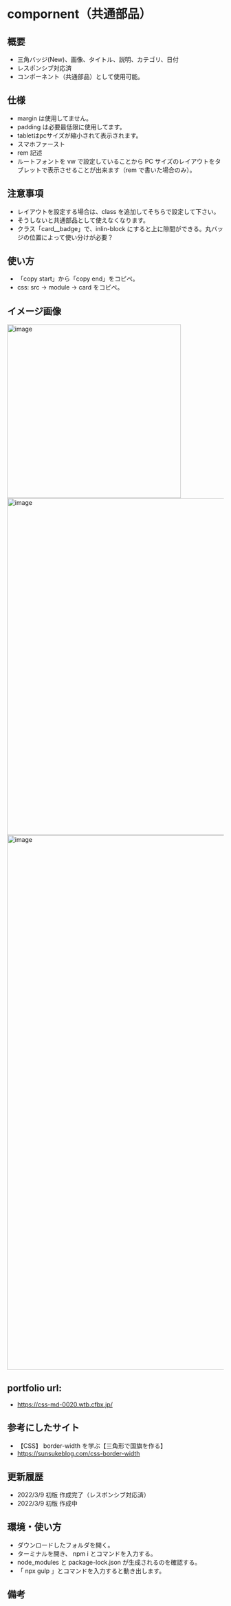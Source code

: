 # compornent（共通部品）

## 概要

- 三角バッジ(New)、画像、タイトル、説明、カテゴリ、日付
- レスポンシブ対応済
- コンポーネント（共通部品）として使用可能。

## 仕様

- margin は使用してません。
- padding は必要最低限に使用してます。
- tabletはpcサイズが縮小されて表示されます。
- スマホファースト
- rem 記述
- ルートフォントを vw で設定していることから PC サイズのレイアウトをタブレットで表示させることが出来ます（rem で書いた場合のみ）。

## 注意事項

- レイアウトを設定する場合は、class を追加してそちらで設定して下さい。
- そうしないと共通部品として使えなくなります。
- クラス「card\_\_badge」で、inlin-block にすると上に隙間ができる。丸バッジの位置によって使い分けが必要？

## 使い方

- 「copy start」から「copy end」をコピペ。
- css: src -> module -> card をコピペ。

## イメージ画像
<img width="404" alt="image" src="https://user-images.githubusercontent.com/99580997/157425662-97502aa8-dbc3-49a9-b924-293766905a93.png">
<img width="784" alt="image" src="https://user-images.githubusercontent.com/99580997/157425716-3ad1d86c-c77b-46b9-9cd9-a3c8e8193b7f.png">
<img width="1244" alt="image" src="https://user-images.githubusercontent.com/99580997/157425794-4aada1a3-c4f9-4b23-a5bc-72981eac4342.png">


## portfolio url:

- https://css-md-0020.wtb.cfbx.jp/

## 参考にしたサイト

- 【CSS】 border-width を学ぶ【三角形で国旗を作る】
- https://sunsukeblog.com/css-border-width

## 更新履歴

- 2022/3/9 初版 作成完了（レスポンシブ対応済）
- 2022/3/9 初版 作成中

## 環境・使い方

- ダウンロードしたフォルダを開く。
- ターミナルを開き、 npm i とコマンドを入力する。
- node_modules と package-lock.json が生成されるのを確認する。
- 「 npx gulp 」とコマンドを入力すると動き出します。

## 備考


